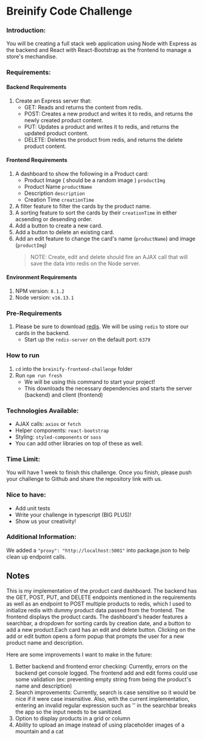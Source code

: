 # Breinify Code Challenge

### Introduction:

You will be creating a full stack web application using Node with Express as the backend and React with React-Bootstrap as the frontend to manage a store's mechandise.

### Requirements:

#### Backend Requirements

1. Create an Express server that:
    - GET: Reads and returns the content from redis.
    - POST: Creates a new product and writes it to redis, and returns the newly created product content.
    - PUT: Updates a product and writes it to redis, and returns the updated product content.
    - DELETE: Deletes the product from redis, and returns the delete product content.

#### Frontend Requirements

1. A dashboard to show the following in a Product card:
    - Product Image ( should be a random image ) `productImg`
    - Product Name `productName`
    - Description `description`
    - Creation Time `creationTime`
2. A filter feature to filter the cards by the product name.
3. A sorting feature to sort the cards by their `creationTime` in either acsending or desending order.
4. Add a button to create a new card.
5. Add a button to delete an existing card.
6. Add an edit feature to change the card's name (`productName`) and image (`productImg`)
    > NOTE: Create, edit and delete should fire an AJAX call that will save the data into redis on the Node server.

#### Environment Requirements
1. NPM version: `8.1.2`
2. Node version: `v16.13.1`

### Pre-Requirements

1. Please be sure to download [redis](https://download.redis.io/releases/redis-5.0.14.tar.gz). We will be using `redis` to store our cards in the backend.
    - Start up the `redis-server` on the default port: `6379`

### How to run
1. `cd` into the `breinify-frontend-challenge` folder
2. Run `npm run fresh` 
    - We will be using this command to start your project!
    - This downloads the necessary dependencies and starts the server (backend) and client (frontend)

### Technologies Available:

-   AJAX calls: `axios` or `fetch`
-   Helper components: `react-bootstrap`
-   Styling: `styled-components` or `sass`
-   You can add other libraries on top of these as well.

### Time Limit:

You will have 1 week to finish this challenge. Once you finish, please push your challenge to Github and share the repository link with us.

### Nice to have:

* Add unit tests
* Write your challenge in typescript (BIG PLUS)!
* Show us your creativity! 

### Additional Information:

We added a `"proxy": "http://localhost:5001"` into package.json to help clean up endpoint calls.

## Notes
This is my implementation of the product card dashboard. The backend has the GET, POST, PUT, and DELETE endpoints mentioned in the requirements
as well as an endpoint to POST multiple products to redis, which I used to initialize redis with dummy product data passed from the frontend.
The frontend displays the product cards. The dashboard's header features a searchbar, a dropdown for sorting cards by creation date, and a button to add a new product.Each card has an edit and delete button. Clicking on the add or edit button opens a form popup that prompts the user for a new product name and description.

Here are some improvements I want to make in the future:
1. Better backend and frontend error checking: Currently, errors on the backend get console logged. The frontend add and edit forms could use some validation (ex: preventing empty string from being the product's name and description)
2. Search improvements: Currently, search is case sensitive so it would be nice if it were case insensitive. Also, with the current implementation, entering an invalid regular expression such as '\' in the searchbar breaks the app so the input needs to be sanitized.
3. Option to display products in a grid or column
4. Ability to upload an image instead of using placeholder images of a mountain and a cat